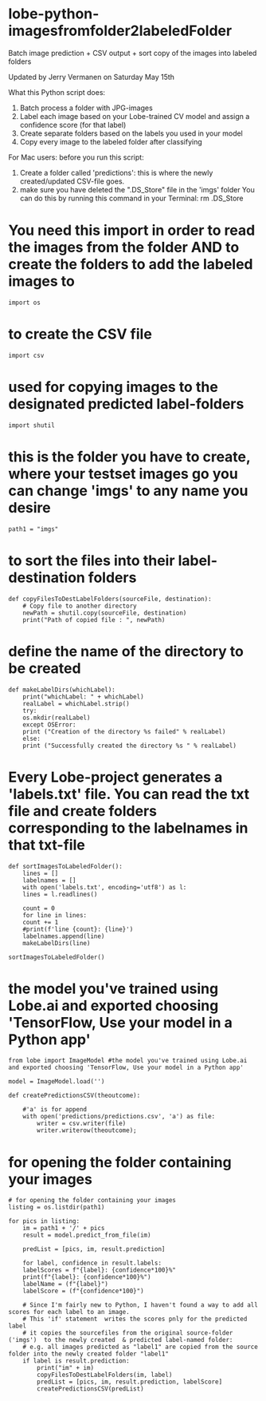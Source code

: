 # lobe-python-imagesfromfolder2labeledFolder
Batch image prediction + CSV output + sort copy of the images into labeled folders

Updated by Jerry Vermanen on Saturday May 15th

What this Python script does:
1. Batch process a folder with JPG-images
2. Label each image based on your Lobe-trained CV model and assign a confidence score (for that label)
3. Create separate folders based on the labels you used in your model
4. Copy every image to the labeled folder after classifying

For Mac users: before you run this script:
1. Create a folder called 'predictions': this is where the newly created/updated CSV-file goes.
2. make sure you have deleted the ".DS_Store" file in the 'imgs' folder
You can do this by running this command in your Terminal: rm .DS_Store

# You need this import in order to read the images from the folder AND to create the folders to add the labeled images to
	import os 

# to create the CSV file
	import csv 

# used for copying images to the designated predicted label-folders
	import shutil 

# this is the folder you have to create, where your testset images go you can change 'imgs' to any name you desire
	path1 = "imgs"   


# to sort the files into their label-destination folders
	def copyFilesToDestLabelFolders(sourceFile, destination):
	    # Copy file to another directory
	    newPath = shutil.copy(sourceFile, destination)
	    print("Path of copied file : ", newPath)

# define the name of the directory to be created
	def makeLabelDirs(whichLabel):
	    print("whichLabel: " + whichLabel)
	    realLabel = whichLabel.strip()
	    try:
		os.mkdir(realLabel)
	    except OSError:
		print ("Creation of the directory %s failed" % realLabel)
	    else:
		print ("Successfully created the directory %s " % realLabel)


# Every Lobe-project generates a 'labels.txt' file. You can read the txt file and create folders corresponding to the labelnames in that txt-file
	def sortImagesToLabeledFolder():
	    lines = []
	    labelnames = []
	    with open('labels.txt', encoding='utf8') as l:
		lines = l.readlines()

	    count = 0
	    for line in lines:
		count += 1
		#print(f'line {count}: {line}')
		labelnames.append(line)
		makeLabelDirs(line)

	sortImagesToLabeledFolder()



# the model you've trained using Lobe.ai and exported choosing 'TensorFlow, Use your model in a Python app'
	from lobe import ImageModel #the model you've trained using Lobe.ai and exported choosing 'TensorFlow, Use your model in a Python app'

	model = ImageModel.load('')

	def createPredictionsCSV(theoutcome):

		#'a' is for append
		with open('predictions/predictions.csv', 'a') as file:
			writer = csv.writer(file)
			writer.writerow(theoutcome);

# for opening the folder containing your images
	# for opening the folder containing your images
	listing = os.listdir(path1)  

	for pics in listing:
	    im = path1 + '/' + pics
	    result = model.predict_from_file(im)

	    predList = [pics, im, result.prediction]

	    for label, confidence in result.labels:
		labelScores = f"{label}: {confidence*100}%"
		print(f"{label}: {confidence*100}%")
		labelName = (f"{label}")
		labelScore = (f"{confidence*100}")

		# Since I'm fairly new to Python, I haven't found a way to add all scores for each label to an image.
		# This 'if' statement  writes the scores pnly for the predicted label 
		# it copies the sourcefiles from the original source-folder ('imgs')  to the newly created  & predicted label-named folder:
		# e.g. all images predicted as "label1" are copied from the source folder into the newly created folder "label1"
		if label is result.prediction:
		    print("im" + im)
		    copyFilesToDestLabelFolders(im, label)
		    predList = [pics, im, result.prediction, labelScore]
		    createPredictionsCSV(predList)
